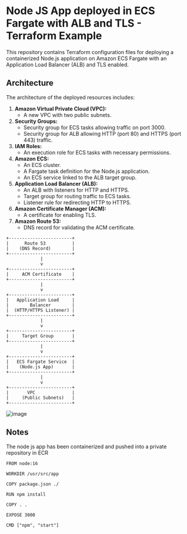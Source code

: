 # Node JS App deployed in ECS Fargate with ALB and TLS - Terraform Example

This repository contains Terraform configuration files for deploying a containerized Node.js application on Amazon ECS Fargate with an Application Load Balancer (ALB) and TLS enabled.

## Architecture

The architecture of the deployed resources includes:

1. **Amazon Virtual Private Cloud (VPC):**
   - A new VPC with two public subnets.
2. **Security Groups:**
   - Security group for ECS tasks allowing traffic on port 3000.
   - Security group for ALB allowing HTTP (port 80) and HTTPS (port 443) traffic.
3. **IAM Roles:**
   - An execution role for ECS tasks with necessary permissions.
4. **Amazon ECS:**
   - An ECS cluster.
   - A Fargate task definition for the Node.js application.
   - An ECS service linked to the ALB target group.
5. **Application Load Balancer (ALB):**
   - An ALB with listeners for HTTP and HTTPS.
   - Target group for routing traffic to ECS tasks.
   - Listener rule for redirecting HTTP to HTTPS.
6. **Amazon Certificate Manager (ACM):**
   - A certificate for enabling TLS.
7. **Amazon Route 53:**
   - DNS record for validating the ACM certificate.

```
+------------------------+
|      Route 53          |
|    (DNS Record)        |
+------------------------+
             |
             v
+------------------------+
|     ACM Certificate    |
+------------------------+
             |
             v
+------------------------+
|   Application Load     |
|        Balancer        |
|  (HTTP/HTTPS Listener) |
+------------------------+
             |
             v
+------------------------+
|     Target Group       |
+------------------------+
             |
             v
+------------------------+
|   ECS Fargate Service  |
|    (Node.js App)       |
+------------------------+
             |
             v
+------------------------+
|       VPC              |
|     (Public Subnets)   |
+------------------------+
```

![image](https://github.com/gentbina/quest-app/assets/54009137/c864e0b2-e123-42ed-8ec3-65d7af6c34ef)

## Notes

The node js app has been containerized and pushed into a private repository in ECR

```
FROM node:16

WORKDIR /usr/src/app

COPY package.json ./

RUN npm install

COPY . .

EXPOSE 3000

CMD ["npm", "start"]
```
